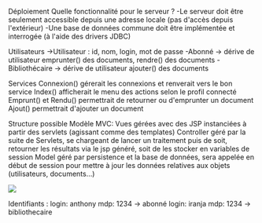 Déploiement
Quelle fonctionnalité pour le serveur ?
-Le serveur doit être seulement accessible depuis une adresse locale (pas d'accès depuis l'extérieur)
-Une base de données commune doit être implémentée et interrogée (à l'aide des drivers JDBC)

Utilisateurs
->Utilisateur : id, nom, login, mot de passe
-Abonné -> dérive de utilisateur
emprunter() des documents, rendre() des documents
-Bibliothécaire -> dérive de utilisateur
ajouter() des documents

Services
Connexion() gérerait les connexions et renverait vers le bon service
Index() afficherait le menu des actions selon le profil connecté
Emprunt() et Rendu() permettrait de retourner ou d'emprunter un document
Ajout() permettrait d'ajouter un document

Structure possible
Modèle MVC:
Vues gérées avec des JSP instanciées à partir des servlets (agissant comme des templates)
Controller géré par la suite de Servlets, se chargeant de lancer un traitement puis de soit, retourner les résultats via le jsp généré, 
soit de les stocker en variables de session
Model géré par persistence et la base de données, sera appelée en début de session pour mettre à jour les données relatives aux objets 
(utilisateurs, documents...)

![](https://www.oracle.com/a/tech/img/jsp-model2-architecture.gif)

Identifiants : 
login: anthony mdp: 1234 -> abonné
login: iranja mdp: 1234 -> bibliothecaire 

